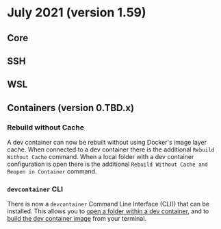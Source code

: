 # July 2021 (version 1.59)

## Core

## SSH

## WSL

## Containers (version 0.TBD.x)

### Rebuild without Cache

A dev container can now be rebuilt without using Docker's image layer cache. When connected to a dev container there is the additional `Rebuild Without Cache` command. When a local folder with a dev container configuration is open there is the additional `Rebuild Without Cache and Reopen in Container` command.

### `devcontainer` CLI

There is now a `devcontainer` Command Line Interface (CLI)) that can be installed. This allows you to [open a folder within a dev container](https://code.visualstudio.com/docs/remote/devcontainer-cli#_opening-a-folder-directly-within-a-dev-container), and to [build the dev container image](https://code.visualstudio.com/docs/remote/devcontainer-cli#_building-a-dev-container-image) from your terminal.